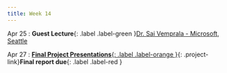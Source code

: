 ```yaml
---
title: Week 14
---
```


Apr 25
: **Guest Lecture**{: .label .label-green }[Dr. Sai Vemprala - Microsoft, Seattle](https://www.saihv.com/)

  <!-- : [Solution](#) -->

Apr 27
: [**Final Project Presentations**{: .label .label-orange }](/CSCI5980-Spr23-DeepRob/projects/#final-project){: .project-link}**Final report due**{: .label .label-red }

